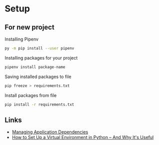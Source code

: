 # Setup

## For new project

Installing Pipenv

```bash
py -m pip install --user pipenv
```

Installing packages for your project

```bash
pipenv install package-name
```

Saving installed packages to file

```bash
pip freeze > requirements.txt
```

Install packages from file

```bash
pip install -r requirements.txt
```

## Links

- [Managing Application Dependencies](https://packaging.python.org/en/latest/tutorials/managing-dependencies/)
- [How to Set Up a Virtual Environment in Python – And Why It's Useful](https://www.freecodecamp.org/news/how-to-setup-virtual-environments-in-python/)